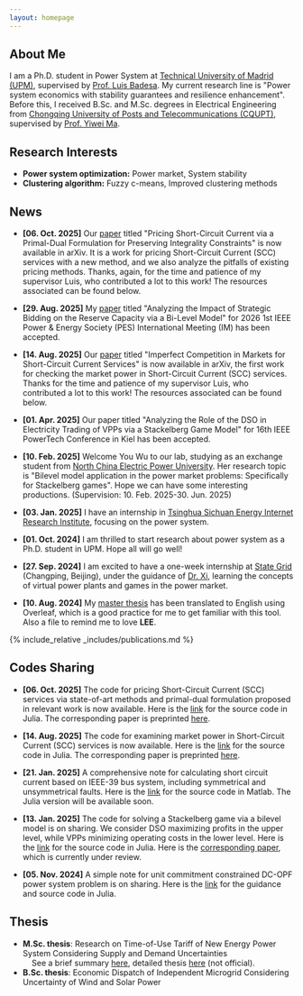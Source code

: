 ```yaml
---
layout: homepage
---
```


## About Me

I am a Ph.D. student in Power System at [Technical University of Madrid (UPM)](https://en.wikipedia.org/wiki/Technical_University_of_Madrid), supervised by [Prof. Luis Badesa](https://scholar.google.com/citations?hl=en&user=8DQgsZQAAAAJ). My current research line is "Power system economics with stability guarantees and resilience enhancement". Before this, I received B.Sc. and M.Sc. degrees in Electrical Engineering from [Chongqing University of Posts and Telecommunications (CQUPT)](https://zh.wikipedia.org/zh-cn/%E9%87%8D%E5%BA%86%E9%82%AE%E7%94%B5%E5%A4%A7%E5%AD%A6), supervised by [Prof. Yiwei Ma](https://www.researchgate.net/profile/Yiwei-Ma-6).

## Research Interests

- **Power system optimization:** Power market, System stability
- **Clustering algorithm:** Fuzzy c-means, Improved clustering methods

## News

- **[06. Oct. 2025]** Our [paper](https://arxiv.org/pdf/2510.05293) titled "Pricing Short-Circuit Current via a Primal-Dual Formulation for Preserving Integrality Constraints" is now available in arXiv. It is a work for pricing Short-Circuit Current (SCC) services with a new method, and we also analyze the pitfalls of existing pricing methods. Thanks, again, for the time and patience of my supervisor Luis, who contributed a lot to this work! The resources associated can be found below.
  
- **[29. Aug. 2025]** My [paper](https://arxiv.org/pdf/2506.20493) titled "Analyzing the Impact of Strategic Bidding on the Reserve Capacity via a Bi-Level Model" for 2026 1st IEEE Power & Energy Society (PES) International Meeting (IM) has been accepted.

- **[14. Aug. 2025]** Our [paper](https://arxiv.org/pdf/2508.09425) titled "Imperfect Competition in Markets for Short-Circuit Current Services" is now available in arXiv, the first work for checking the market power in Short-Circuit Current (SCC) services. Thanks for the time and patience of my supervisor Luis, who contributed a lot to this work! The resources associated can be found below.

- **[01. Apr. 2025]** Our paper titled "Analyzing the Role of the DSO in Electricity Trading of VPPs via a Stackelberg Game Model" for 16th IEEE PowerTech Conference in Kiel has been accepted.
  
- **[10. Feb. 2025]** Welcome You Wu to our lab, studying as an exchange student from [North China Electric Power University](https://zh.m.wikipedia.org/zh-hans/%E5%8D%8E%E5%8C%97%E7%94%B5%E5%8A%9B%E5%A4%A7%E5%AD%A6). Her research topic is "Bilevel model application in the power market problems: Specifically for Stackelberg games". Hope we can have some interesting productions. (Supervision: 10. Feb. 2025-30. Jun. 2025)
  
- **[03. Jan. 2025]** I have an internship in [Tsinghua Sichuan Energy Internet Research Institute](https://www.tsinghua-eiri.org/), focusing on the power system.
  
- **[01. Oct. 2024]** I am thrilled to start research about power system as a Ph.D. student in UPM. Hope all will go well!
  
- **[27. Sep. 2024]** I am excited to have a one-week internship at [State Grid](https://en.wikipedia.org/wiki/State_Grid_Corporation_of_China) (Changping, Beijing), under the guidance of [Dr. Xi](https://scholar.google.com/citations?hl=zh-CN&user=r6BeldgAAAAJ), learning the concepts of virtual power plants and games in the power market.
  
- **[10. Aug. 2024]** My [master thesis](https://github.com/pwang30/master_thesis.git) has been translated to English using Overleaf, which is a good practice for me to get familiar with this tool. Also a file to remind me to love **LEE**.

{% include_relative _includes/publications.md %}

## Codes Sharing

- **[06. Oct. 2025]** The code for pricing Short-Circuit Current (SCC) services via state-of-art methods and primal-dual formulation proposed in relevant work is now available. Here is the [link](https://github.com/pwang30/Pricing_SCC_Services_by_Primal_Dual_Formulation) for the source code in Julia. The corresponding paper is preprinted [here](https://arxiv.org/abs/2508.09425).
  
- **[14. Aug. 2025]** The code for examining market power in Short-Circuit Current (SCC) services is now available. Here is the [link](https://github.com/pwang30/SCC_UC_Bilevel) for the source code in Julia. The corresponding paper is preprinted [here](https://arxiv.org/abs/2508.09425).

- **[21. Jan. 2025]** A comprehensive note for calculating short circuit current based on IEEE-39 bus system, including symmetrical and unsymmetrical faults. Here is the [link](https://github.com/pwang30/Short_Circuit_Analysis_IEEE39.git) for the source code in Matlab. The Julia version will be available soon.
  
- **[13. Jan. 2025]** The code for solving a Stackelberg game via a bilevel model is on sharing. We consider DSO maximizing profits in the upper level, while VPPs minimizing operating costs in the lower level. Here is the [link](https://github.com/pwang30/Code_of_bilevel_DSO_VPPs.git) for the source code in Julia. Here is the [corresponding paper](https://arxiv.org/pdf/2501.07715), which is currently under review.

- **[05. Nov. 2024]** A simple note for unit commitment constrained DC-OPF power system problem is on sharing. Here is the [link](https://github.com/pwang30/OPF_in_DC_system_with_UC.git) for the guidance and source code in Julia.


## Thesis
- **M.Sc. thesis**: Research on Time-of-Use Tariff of New Energy Power System Considering Supply and Demand Uncertainties <br>
  &nbsp; &nbsp; See a brief summary [here](https://github.com/pwang30/master_thesis/blob/d18c05ef3d197c7d94b870650b14df93e7c3d13e/Summary_of_thesis.pdf), detailed thesis [here](https://github.com/pwang30/master_thesis/blob/d18c05ef3d197c7d94b870650b14df93e7c3d13e/Research_on_Time_of_Use_Tariff_of_New_Energy_Power_System_Considering_Source_and_Load_Uncertainties.pdf) (not official). <br>
- **B.Sc. thesis**: Economic Dispatch of Independent Microgrid Considering Uncertainty of Wind and Solar Power




